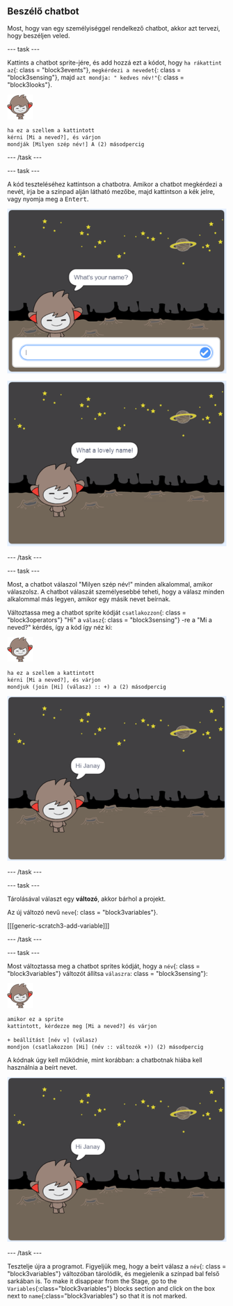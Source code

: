 ## Beszélő chatbot

Most, hogy van egy személyiséggel rendelkező chatbot, akkor azt tervezi, hogy beszéljen veled.

\--- task \---

Kattints a chatbot sprite-jére, és add hozzá ezt a kódot, hogy `ha rákattint az`{: class = "block3events"}, `megkérdezi a nevedet`{: class = "block3sensing"}, majd `azt mondja: " kedves név!"`{: class = "block3looks"}.

![nano sprite](images/nano-sprite.png)

```blocks3
ha ez a szellem a kattintott
kérni [Mi a neved?], és várjon
mondják [Milyen szép név!] A (2) másodpercig
```

\--- /task \---

\--- task \---

A kód teszteléséhez kattintson a chatbotra. Amikor a chatbot megkérdezi a nevét, írja be a színpad alján látható mezőbe, majd kattintson a kék jelre, vagy nyomja meg a <kbd>Entert</kbd>.

![ChatBot válasz tesztelése](images/chatbot-ask-test1.png)

![ChatBot válasz tesztelése](images/chatbot-ask-test2.png)

\--- /task \---

\--- task \---

Most, a chatbot válaszol "Milyen szép név!" minden alkalommal, amikor válaszolsz. A chatbot válaszát személyesebbé teheti, hogy a válasz minden alkalommal más legyen, amikor egy másik nevet beírnak.

Változtassa meg a chatbot sprite kódját `csatlakozzon`{: class = "block3operators"} "Hi" a `válasz`{: class = "block3sensing"} -re a "Mi a neved?" kérdés, így a kód így néz ki:

![nano sprite](images/nano-sprite.png)

```blocks3
ha ez a szellem a kattintott
kérni [Mi a neved?], és várjon
mondjuk (join [Hi] (válasz) :: +) a (2) másodpercig
```

![Testreszabott válasz tesztelése](images/chatbot-answer-test.png)

\--- /task \---

\--- task \---

Tárolásával választ egy **változó**, akkor bárhol a projekt.

Az új változó nevű `neve`{: class = "block3variables"}.

[[[generic-scratch3-add-variable]]]

\--- /task \---

\--- task \---

Most változtassa meg a chatbot sprites kódját, hogy a `név`{: class = "block3variables"} változót állítsa `válaszra`: class = "block3sensing"}:

![nano sprite](images/nano-sprite.png)

```blocks3
amikor ez a sprite
kattintott, kérdezze meg [Mi a neved?] és várjon

+ beállítást [név v] (válasz)
mondjon (csatlakozzon [Hi] (név :: változók +)) (2) másodpercig
```

A kódnak úgy kell működnie, mint korábban: a chatbotnak hiába kell használnia a beírt nevet.

![Testreszabott válasz tesztelése](images/chatbot-answer-test.png)

\--- /task \---

Tesztelje újra a programot. Figyeljük meg, hogy a beírt válasz a `név`{: class = "block3variables"} változóban tárolódik, és megjelenik a színpad bal felső sarkában is. To make it disappear from the Stage, go to the `Variables`{:class="block3variables"} blocks section and click on the box next to `name`{:class="block3variables"} so that it is not marked.